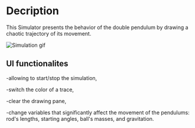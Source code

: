 # Decription
This Simulator presents the behavior of the double pendulum by drawing a chaotic trajectory of its movement.

![Simulation gif](https://media.giphy.com/media/15XfP7mGho1YE9NsC3/giphy.gif)
## UI functionalites
-allowing to start/stop the simulation, 

-switch the color of a trace, 

-clear the drawing pane, 

-change variables that significantly affect the movement of the pendulums: 
           rod's lengths, starting angles, ball's masses, and gravitation.

